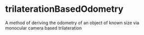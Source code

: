 # trilaterationBasedOdometry
A method of deriving the odometry of an object of known size via monocular camera based trilateration
